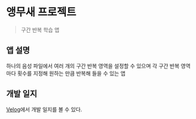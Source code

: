 # 앵무새 프로젝트
> 구간 반복 학습 앱


## 앱 설명
하나의 음성 파일에서 여러 개의 구간 반복 영역을 설정할 수 있으며 각 구간 반복 영역 마다 횟수를 지정해 원하는 만큼 반복해 들을 수 있는 앱

## 개발 일지
[Velog](https://velog.io/@cpstudy/series/%EC%95%B5%EB%AC%B4%EC%83%88-%ED%94%84%EB%A1%9C%EC%A0%9D%ED%8A%B8)에서 개발 일지를 볼 수 있다.